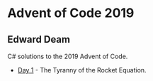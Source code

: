 # Advent of Code 2019
## Edward Deam
C# solutions to the 2019 Advent of Code.


 - [Day 1](day1/day1.md) - The Tyranny of the Rocket Equation.